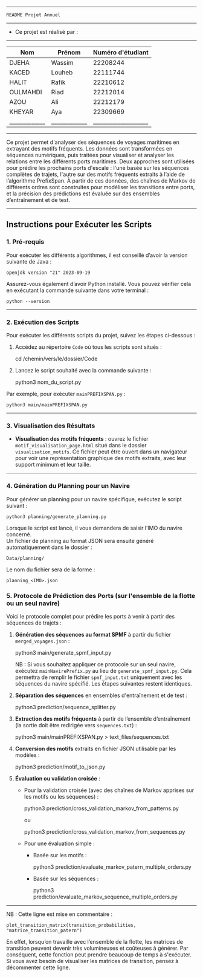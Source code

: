 -----------------------------------------------------------------------
    README Projet Annuel 
-----------------------------------------------------------------------


* Ce projet est réalisé par : 
 ________________________________________________
| Nom         | Prénom      | Numéro d'étudiant  |
|-------------|-------------|--------------------|
| DJEHA       | Wassim      | 22208244           |
| KACED       | Louheb      | 22111744           |
| HALIT       | Rafik       | 22210612           |
| OULMAHDI    | Riad        | 22212014           |
| AZOU        | Ali         | 22212179           |
| KHEYAR      | Aya         | 22309669           |
|_____________|_____________|____________________|


------------------------------------------------------------------------

Ce projet permet d'analyser des séquences de voyages maritimes en extrayant des motifs fréquents. Les données sont transformées en séquences numériques, puis traitées pour visualiser et analyser les relations entre les différents ports maritimes. Deux approches sont utilisées pour prédire les prochains ports d'escale : l'une basée sur les séquences complètes de trajets, l'autre sur des motifs fréquents extraits à l’aide de l’algorithme PrefixSpan. À partir de ces données, des chaînes de Markov de différents ordres sont construites pour modéliser les transitions entre ports, et la précision des prédictions est évaluée sur des ensembles d’entraînement et de test.

---

## Instructions pour Exécuter les Scripts

### 1. **Pré-requis**

Pour exécuter les différents algorithmes, il est conseillé d’avoir la version suivante de Java :

    openjdk version "21" 2023-09-19

Assurez-vous également d’avoir Python installé. Vous pouvez vérifier cela en exécutant la commande suivante dans votre terminal :

    python --version

---

### 2. **Exécution des Scripts**

Pour exécuter les différents scripts du projet, suivez les étapes ci-dessous :

1. Accédez au répertoire `Code` où tous les scripts sont situés :

    cd /chemin/vers/le/dossier/Code

2. Lancez le script souhaité avec la commande suivante :

    python3 nom_du_script.py

Par exemple, pour exécuter `mainPREFIXSPAN.py` :

    python3 main/mainPREFIXSPAN.py

---

### 3. **Visualisation des Résultats**

- **Visualisation des motifs fréquents** : ouvrez le fichier `motif_visualisation_page.html` situé dans le dossier `visualisation_motifs`. Ce fichier peut être ouvert dans un navigateur pour voir une représentation graphique des motifs extraits, avec leur support minimum et leur taille.

---

### 4. Génération du Planning pour un Navire

Pour générer un planning pour un navire spécifique, exécutez le script suivant :

    python3 planning/generate_planning.py

Lorsque le script est lancé, il vous demandera de saisir l’IMO du navire concerné.  
Un fichier de planning au format JSON sera ensuite généré automatiquement dans le dossier :

    Data/planning/

Le nom du fichier sera de la forme :

    planning_<IMO>.json


### 5. **Protocole de Prédiction des Ports (sur l'ensemble de la flotte ou un seul navire)**

Voici le protocole complet pour prédire les ports à venir à partir des séquences de trajets :

1. **Génération des séquences au format SPMF** à partir du fichier `merged_voyages.json` :

    python3 main/generate_spmf_input.py

    NB : Si vous souhaitez appliquer ce protocole sur un seul navire, exécutez `mainNavirePrefix.py` au lieu de `generate_spmf_input.py`. Cela permettra de remplir le fichier `spmf_input.txt` uniquement avec les séquences du navire spécifié. Les étapes suivantes restent identiques.

2. **Séparation des séquences** en ensembles d'entraînement et de test :

    python3 prediction/sequence_splitter.py

3. **Extraction des motifs fréquents** à partir de l’ensemble d’entraînement (la sortie doit être redirigée vers `sequences.txt`) :

    python3 main/mainPREFIXSPAN.py > text_files/sequences.txt

4. **Conversion des motifs** extraits en fichier JSON utilisable par les modèles :

    python3 prediction/motif_to_json.py

5. **Évaluation ou validation croisée** :

    - Pour la validation croisée (avec des chaînes de Markov apprises sur les motifs ou les séquences) :

        python3 prediction/cross_validation_markov_from_patterns.py

        ou

        python3 prediction/cross_validation_markov_from_sequences.py

    - Pour une évaluation simple :

        - Basée sur les motifs :

            python3 prediction/evaluate_markov_patern_multiple_orders.py

        - Basée sur les séquences :

            python3 prediction/evaluate_markov_sequence_multiple_orders.py
---

NB : Cette ligne est mise en commentaire :

    plot_transition_matrix(transition_probabilities, "matrice_transition_patern")

En effet, lorsqu’on travaille avec l’ensemble de la flotte, les matrices de transition peuvent devenir très volumineuses et coûteuses à générer. Par conséquent, cette fonction peut prendre beaucoup de temps à s'exécuter.  
Si vous avez besoin de visualiser les matrices de transition, pensez à décommenter cette ligne.

